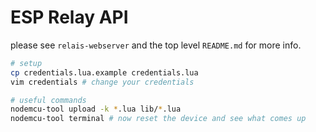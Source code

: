 # ESP Relay API

please see `relais-webserver` and the top level `README.md` for more info.

```bash
# setup
cp credentials.lua.example credentials.lua
vim credentials # change your credentials

# useful commands
nodemcu-tool upload -k *.lua lib/*.lua
nodemcu-tool terminal # now reset the device and see what comes up
```

